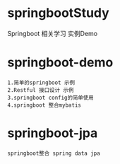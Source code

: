 # springbootStudy
Springboot 相关学习 实例Demo
  # springboot-demo
    1.简单的springboot 示例
    2.Restful 接口设计 示例
    3.springboot config的简单使用
    4.springboot 整合mybatis
  # springboot-jpa
    springboot整合 spring data jpa
